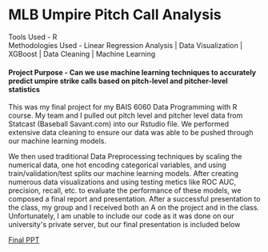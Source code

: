 # MLB Umpire Pitch Call Analysis 

Tools Used - R <br />
Methodologies Used - Linear Regression Analysis \| Data Visualization \| XGBoost \| Data Cleaning \| Machine Learning

#### Project Purpose - Can we use machine learning techniques to accurately predict umpire strike calls based on pitch-level and pitcher-level statistics

This was my final project for my BAIS 6060 Data Programming with R course. My team and I pulled out pitch level and pitcher level data from Statcast (Baseball Savant.com) into our Rstudio file. We performed extensive data cleaning to ensure our data was able to be pushed through our machine learning models.

We then used traditional Data Preprocessing techniques by scaling the numerical data, one hot encoding categorical variables, and using train/validation/test splits our machine learning models. After creating numerous data visualizations and using testing metics like ROC AUC, precision, recall, etc. to evaluate the performance of these models, we composed a final report and presentation. After a successful presentation to the class, my group and I received both an A on the project and in the class. Unfortunately, I am unable to include our code as it was done on our university's private server, but our final presentation is included below

[Final PPT](https://github.com/evanhaines/evanhaines.github.io/blob/5179180e50dd39135cf5a42fc848a5febabeff45/pages/R%20Presentation.pptx)
